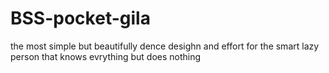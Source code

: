 # BSS-pocket-gila 
the most simple but beautifully dence desighn and effort for the smart lazy person that knows evrything but does nothing 

